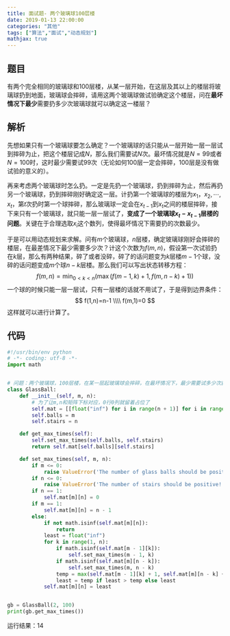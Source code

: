 ```yaml
---
title: 面试题- 两个玻璃球100层楼
date: 2019-01-13 22:00:00
categories: "其他"
tags: ["算法","面试","动态规划"]
mathjax: true
---
```


## 题目 ##

有两个完全相同的玻璃球和100层楼，从某一层开始，在这层及其以上的楼层将玻璃球扔到地面，玻璃球会摔碎，请用这两个玻璃球做试验确定这个楼层，问在**最坏情况下最少**需要扔多少次玻璃球就可以确定这一楼层？

## 解析

先想如果只有一个玻璃球要怎么确定？一个玻璃球的话只能从一层开始一层一层试到摔碎为止，把这个楼层记成$N$，那么我们需要试$N$次。最坏情况就是$N=99$或者$N=100​$时，这时最少需要试99次（无论如何100层一定会摔碎，100层是没有做试验的意义的）。

再来考虑两个玻璃球时怎么扔。一定是先扔一个玻璃球，扔到摔碎为止，然后再扔另一个玻璃球，扔到摔碎刚好确定这一层。计扔第一个玻璃球的楼层为$x_1，x_2,\cdots,x_t$，第$t$次扔时第一个球摔碎，那么玻璃球一定会在$x_{t-1}$到$x_t$之间的楼层摔碎，接下来只有一个玻璃球，就只能一层一层试了，**变成了一个玻璃球$x_t-x_{t-1}$层楼的问题**。关键在于合理选取$x_i$这个数列，使得最坏情况下需要扔的次数最少。

于是可以用动态规划来求解。问有$m$个玻璃球，$n$层楼，确定玻璃球刚好会摔碎的楼层，在最差情况下最少需要多少次？计这个次数为$f(m,n)$，假设第一次试验扔在$k$层，那么有两种结果，碎了或者没碎，碎了的话问题变为$k$层楼$m-1$个球，没碎的话问题变成$m$个球$n-k$层楼。那么我们可以写出状态转移方程：
$$
f(m,n)=\min_{0<k<n}{(\max{(f(m-1,k)+1,f(m,n-k)+1)})}
$$
一个球的时候只能一层一层试，只有一层楼的话就不用试了，于是得到边界条件：
$$
f(1,n)=n-1 \\\\
f(m,1)=0
$$
这样就可以进行计算了。

## 代码

```python
#!/usr/bin/env python
# -*- coding: utf-8 -*-
import math


# 问题：两个玻璃球，100层楼，在某一层起玻璃球会摔碎，在最坏情况下，最少需要试多少次就可以找到这个楼层？
class GlassBall:
    def __init__(self, m, n):
        # 为了让m,n和矩阵下标对应，0行0列就留着占位了
        self.mat = [[float("inf") for i in range(n + 1)] for i in range(m + 1)]
        self.balls = m
        self.stairs = n

    def get_max_times(self):
        self.set_max_times(self.balls, self.stairs)
        return self.mat[self.balls][self.stairs]

    def set_max_times(self, m, n):
        if m <= 0:
            raise ValueError('The number of glass balls should be positive!')
        if n <= 0:
            raise ValueError('The number of stairs should be positive!')
        if n == 1:
            self.mat[m][n] = 0
        if m == 1:
            self.mat[m][n] = n - 1
        else:
            if not math.isinf(self.mat[m][n]):
                return
            least = float("inf")
            for k in range(1, n):
                if math.isinf(self.mat[m - 1][k]):
                    self.set_max_times(m - 1, k)
                if math.isinf(self.mat[m][n - k]):
                    self.set_max_times(m, n - k)
                temp = max(self.mat[m - 1][k] + 1, self.mat[m][n - k] + 1)
                least = temp if least > temp else least
            self.mat[m][n] = least


gb = GlassBall(2, 100)
print(gb.get_max_times())
```

运行结果：14
